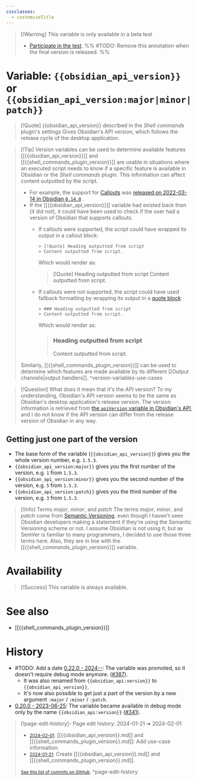 ```yaml
---
cssclasses:
  - customiseTitle
---
```


> [!Warning] This variable is only available in a beta test
> - [Participate in the test](https://github.com/Taitava/obsidian-shellcommands/discussions/391).
> %% #TODO: Remove this annotation when the final version is released. %%

# Variable: `{{obsidian_api_version}}` or `{{obsidian_api_version:major|minor|patch}}`
> [!Quote] {{obsidian_api_version}} described in the *Shell commands* plugin's settings
> Gives Obsidian's API version, which follows the release cycle of the desktop application.

> [!Tip] Version variables can be used to determine available features
> [[{{obsidian_api_version}}]] and [[{{shell_commands_plugin_version}}]] are usable in situations where an executed script needs to know if a specific feature is available in Obsidian or the _Shell commands_ plugin. This information can affect content outputted by the script.
> - For example, the support for [Callouts](https://help.obsidian.md/Editing+and+formatting/Callouts) was [released on 2022-03-14 in Obsidian `0.14.0`](https://obsidian.md/changelog/2022-03-14-desktop-v0.14.0/) .
> - If the [[{{obsidian_api_version}}]] variable had existed back then (it did not), it could have been used to check if the user had a version of Obsidian that supports callouts.
>     - If callouts were supported, the script could have wrapped its output in a callout block:
>         ```
>         > [!Quote] Heading outputted from script
>         > Content outputted from script.
>         ```
>         
>         Which would render as:
>         > [!Quote] Heading outputted from script
>         > Content outputted from script.
>         
>     - If callouts were not supported, the script could have used fallback formatting by wrapping its output in a [quote block](https://help.obsidian.md/Editing+and+formatting/Basic+formatting+syntax#Quotes):
>         ```
>         > ### Heading outputted from script
>         > Content outputted from script.
>         ```
>         
>         Which would render as:
>         > ### Heading outputted from script
>         > Content outputted from script.
> 
> Similarly, [[{{shell_commands_plugin_version}}]] can be used to determine which features are made available by its different [[Output channels|output handlers]].
> ^version-variables-use-cases

> [!Question] What does it mean that it's the _API_ version?
> To my understanding, Obsidian's API version seems to be the same as Obsidian's desktop application's release version. The version information is retrieved from [the `apiVersion` variable in Obsidian's API](https://github.com/obsidianmd/obsidian-api/blob/da7309d0f22c073ca6eb0fe95c0eeee055a235a7/obsidian.d.ts#L369-L374), and I do not know if the API version can differ from the release version of Obsidian in any way. 

## Getting just one part of the version

- The base form of the variable (`{{obsidian_api_version}}`) gives you the whole version number, e.g. `1.5.3`.
- `{{obsidian_api_version:major}}` gives you the first number of the version, e.g. `1` from `1.5.3`.
- `{{obsidian_api_version:minor}}` gives you the second number of the version, e.g. `5` from `1.5.3`.
- `{{obsidian_api_version:patch}}` gives you the third number of the version, e.g. `3` from `1.5.3`.

> [!Info] Terms _major_, _minor_, and _patch_
 The terms _major_, _minor_, and _patch_ come from [Semantic Versioning](https://semver.org), even though I haven't seen Obsidian developers making a statement if they're using the Semantic Versioning scheme or not. I assume Obsidian is not using it, but as SemVer is familiar to many programmers, I decided to use those three terms here. Also, they are in line with the [[{{shell_commands_plugin_version}}]] variable.

# Availability

> [!Success] This variable is always available.
# See also
- [[{{shell_commands_plugin_version}}]]

# History
- #TODO: Add a date [0.22.0 - 2024--](https://github.com/Taitava/obsidian-shellcommands/blob/main/CHANGELOG.md#00---2022--): The variable was promoted, so it doesn't require debug mode anymore. ([#387](https://github.com/Taitava/obsidian-shellcommands/issues/387)).
    - It was also renamed from `{{obsidian_api:version}}` to `{{obsidian_api_version}}`.
    - It's now also possible to get just a part of the version by a new argument `:major` / `:minor` / `:patch`.
- [0.20.0 - 2023-06-25](https://github.com/Taitava/obsidian-shellcommands/blob/main/CHANGELOG.md#0200---2023-06-25): The variable became available in debug mode only by the name `{{obsidian_api:version}}` ([#341](https://github.com/Taitava/obsidian-shellcommands/issues/341)).


> [!page-edit-history]- Page edit history: 2024-01-21 &#10132; 2024-02-01
> - [<small>2024-02-01</small>](https://github.com/Taitava/obsidian-shellcommands-documentation/commit/83d5fc557a1833a7bfa3c5d8945cfca1dfd423b2): [[{{obsidian_api_version}}.md]] and [[{{shell_commands_plugin_version}}.md]]: Add use-case information.
> - [<small>2024-01-21</small>](https://github.com/Taitava/obsidian-shellcommands-documentation/commit/a94285bc786c5c827a89adb660162cb1f8f7bee0): Create [[{{obsidian_api_version}}.md]] and [[{{shell_commands_plugin_version}}.md]].
> 
> [<small>See this list of commits on GitHub</small>](https://github.com/Taitava/obsidian-shellcommands-documentation/commits/main/./Variables/%7B%7Bobsidian_api_version%7D%7D.md).
> ^page-edit-history